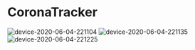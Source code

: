 # CoronaTracker


![device-2020-06-04-221104](https://user-images.githubusercontent.com/9689942/83796166-a1ab4600-a6b1-11ea-9871-fb9fc2cd067f.png)
![device-2020-06-04-221135](https://user-images.githubusercontent.com/9689942/83796175-a53ecd00-a6b1-11ea-844a-244c2ec4565c.png)
![device-2020-06-04-221225](https://user-images.githubusercontent.com/9689942/83796177-a5d76380-a6b1-11ea-8a2f-1aeceb5de65b.png)
